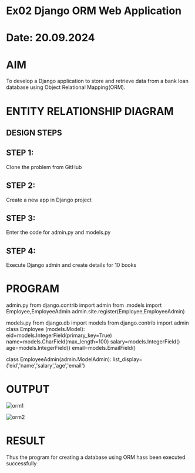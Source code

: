 # Ex02 Django ORM Web Application
# Date: 20.09.2024
# AIM
To develop a Django application to store and retrieve data from a bank loan database using Object Relational Mapping(ORM).

# ENTITY RELATIONSHIP DIAGRAM
## DESIGN STEPS
## STEP 1:
Clone the problem from GitHub

## STEP 2:
Create a new app in Django project

## STEP 3:
Enter the code for admin.py and models.py

## STEP 4:
Execute Django admin and create details for 10 books

# PROGRAM
admin.py
from django.contrib import admin
from .models import Employee,EmployeeAdmin
admin.site.register(Employee,EmployeeAdmin)

models.py
from django.db import models
from django.contrib import admin
class Employee (models.Model):
    eid=models.IntegerField(primary_key=True)
    name=models.CharField(max_length=100)
    salary=models.IntegerField()
    age=models.IntegerField()
    email=models.EmailField()
 
class EmployeeAdmin(admin.ModelAdmin):
    list_display=('eid','name','salary','age','email')

# OUTPUT

![orm1](https://github.com/user-attachments/assets/e0be541b-cf35-42c9-b3f5-dde8400ea6d9)

![orm2](https://github.com/user-attachments/assets/da06b728-b899-4bbc-8894-d9c8062c2aa2)







# RESULT
Thus the program for creating a database using ORM hass been executed successfully
